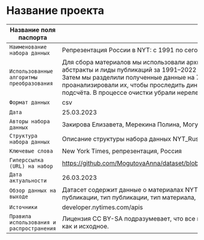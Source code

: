 # Название проекта

| Название поля паспорта | Значение поля паспорта |
|---|---|
|`Наименование набора данных`| Репрезентация России в NYT: с 1991 по сегодняшний день |
|`Использованные алгоритмы преобразования`| Для сбора материалов мы использовали архив API New York Times, откуда взяли даты, типы, ключевые слова, заголовки, абстракты и лиды публикаций за 1991–2022 годы. В роли фильтров послужили слова: Russia, Kremlin, Yeltsin, Medvedev, Putin. Затем мы разделили полученные данные на 7 временных отрезков, каждый по 5 лет, кроме 2021–2022 гг., и проанализировали их, чтобы проследить динамику. Столбец с типом материалов мы разделили на два столбца для удобства подсчёта. В процессе очистки убрали нерелевантные строчки, не связанные с Россией |
|`Формат данных`| csv |
|`Дата`| 25.03.2023 |
|`Авторы набора данных`| Закирова Елизавета, Мерекина Полина, Могутова Анна, Рябова Полина |
|`Структура набора данных`|Описание структуры набора данных NYT_Russia_1991_2022.csv|
|`Ключевые слова`| New York Times, репрезентация, Россия |
|`Гиперссылка (URL) на набор`| https://github.com/MogutovaAnna/dataset/blob/22725996a4d4490d23a2e198d89d6f97db704467/NYT_Russia_1991_2022(1).csv |
|`Дата актуальности`| 26.03.2023 |
|`Обзор данных на выходе`| Датасет содержит данные о материалах NYT с упоминанием России, выпущенных в 1991–2022 гг., включая заголовки, дату публикации, тип публикации, тип материала, секцию, ключевые слова, абстракт, лид, количество слов |
|`Источники`| developer.nytimes.com/apis |
|`Правила использования и распространения`| Лицензия CC BY-SA подразумевает, что все производные вашего произведения должны распространяться также свободно, как и исходное. |
